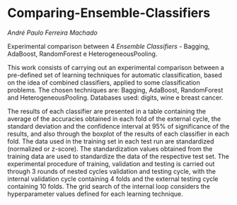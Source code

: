 # Comparing-Ensemble-Classifiers
*André Paulo Ferreira Machado*

Experimental comparison between 4 *Ensemble Classifiers* - Bagging, AdaBoost, RandomForest e HeterogeneousPooling.


This work consists of carrying out an experimental comparison between a pre-defined set of learning techniques
for automatic classification, based on the idea of combined classifiers, applied to some
classification problems. The chosen techniques are: Bagging, AdaBoost, RandomForest and HeterogeneousPooling.
Databases used: digits, wine e breast cancer.


The results of each classifier are presented in a table containing the average of the accuracies
obtained in each fold of the external cycle, the standard deviation and the confidence interval at 95% of significance
of the results, and also through the boxplot of the results of each classifier in each fold.
The data used in the training set in each test run are standardized (normalized or z-score).
The standardization values ​​obtained from the training data are used to standardize the data of the respective test set.
The experimental procedure of training, validation and testing is carried out through 3 rounds of nested cycles
validation and testing cycle, with the internal validation cycle containing 4 folds and the external testing cycle containing 10 folds.
The grid search of the internal loop considers the hyperparameter values ​​defined for each learning technique.
